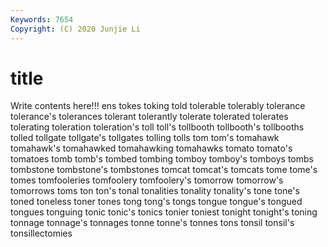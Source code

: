 ```yaml
---
Keywords: 7654
Copyright: (C) 2020 Junjie Li
---
```


# title

Write contents here!!!
ens 
tokes 
toking 
told 
tolerable 
tolerably 
tolerance 
tolerance's 
tolerances 
tolerant
tolerantly 
tolerate 
tolerated 
tolerates 
tolerating 
toleration 
toleration's 
toll 
toll's 
tollbooth
tollbooth's 
tollbooths 
tolled 
tollgate 
tollgate's 
tollgates 
tolling 
tolls 
tom 
tom's
tomahawk 
tomahawk's 
tomahawked 
tomahawking 
tomahawks 
tomato 
tomato's 
tomatoes 
tomb 
tomb's
tombed 
tombing 
tomboy 
tomboy's 
tomboys 
tombs 
tombstone 
tombstone's 
tombstones 
tomcat
tomcat's 
tomcats 
tome 
tome's 
tomes 
tomfooleries 
tomfoolery 
tomfoolery's 
tomorrow 
tomorrow's
tomorrows 
toms 
ton 
ton's 
tonal 
tonalities 
tonality 
tonality's 
tone 
tone's
toned 
toneless 
toner 
tones 
tong 
tong's 
tongs 
tongue 
tongue's 
tongued
tongues 
tonguing 
tonic 
tonic's 
tonics 
tonier 
toniest 
tonight 
tonight's 
toning
tonnage 
tonnage's 
tonnages 
tonne 
tonne's 
tonnes 
tons 
tonsil 
tonsil's 
tonsillectomies
